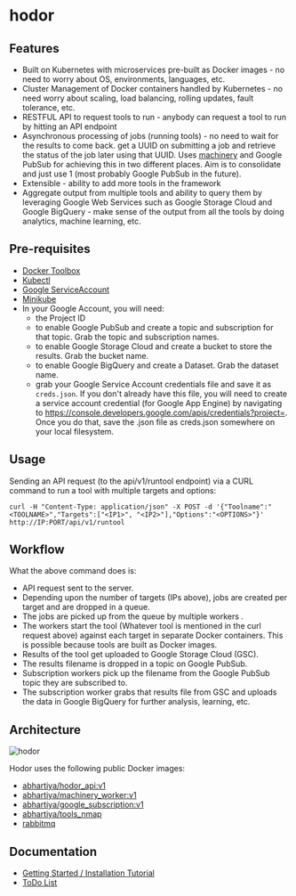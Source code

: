 # hodor

## Features

* Built on Kubernetes with microservices pre-built as Docker images - no need to worry about OS, environments, languages, etc. 
* Cluster Management of Docker containers handled by Kubernetes - no need worry about scaling, load balancing, rolling updates, fault tolerance, etc. 
* RESTFUL API to request tools to run - anybody can request a tool to run by hitting an API endpoint
* Asynchronous processing of jobs (running tools) - no need to wait for the results to come back. get a UUID on submitting a job and retrieve the status of the job later using that UUID. Uses [machinery](https://github.com/RichardKnop/machinery) and Google PubSub for achieving this in two different places. Aim is to consolidate and just use 1 (most probably Google PubSub in the future).
* Extensible - ability to add more tools in the framework
* Aggregate output from multiple tools and ability to query them by leveraging Google Web Services such as Google Storage Cloud and Google BigQuery - make sense of the output from all the tools by doing analytics, machine learning, etc. 

## Pre-requisites

* [Docker Toolbox](https://www.docker.com/products/docker-toolbox)
* [Kubectl](http://kubernetes.io/docs/user-guide/prereqs/)
* [Google ServiceAccount](https://cloud.google.com/compute/docs/access/service-accounts)
* [Minikube](http://kubernetes.io/docs/getting-started-guides/minikube/)
* In your Google Account, you will need:
    * the Project ID
    * to enable Google PubSub and create a topic and subscription for that topic. Grab the topic and subscription names.
    * to enable Google Storage Cloud and create a bucket to store the results. Grab the bucket name.
    * to enable Google BigQuery and create a Dataset. Grab the dataset name. 
    * grab your Google Service Account credentials file and save it as `creds.json`. If you don't already have this file, you will need to create a service account credential (for Google App Engine) by navigating to https://console.developers.google.com/apis/credentials?project=<project-id>. Once you do that, save the .json file as creds.json somewhere on your local filesystem.

## Usage

Sending an API request (to the api/v1/runtool endpoint) via a CURL command to run a tool with multiple targets and options:

    curl -H "Content-Type: application/json" -X POST -d '{"Toolname":"<TOOLNAME>","Targets":["<IP1>", "<IP2>"],"Options":"<OPTIONS>"}' http://IP:PORT/api/v1/runtool

## Workflow

What the above command does is:
* API request sent to the server.
* Depending upon the number of targets (IPs above), jobs are created per target and are dropped in a queue. 
* The jobs are picked up from the queue by multiple workers .
* The workers start the tool (Whatever tool is mentioned in the curl request above) against each target in separate Docker containers. This is possible because tools are built as Docker images.
* Results of the tool get uploaded to Google Storage Cloud (GSC).
* The results filename is dropped in a topic on Google PubSub.
* Subscription workers pick up the filename from the Google PubSub topic they are subscribed to.
* The subscription worker grabs that results file from GSC and uploads the data in Google BigQuery for further analysis, learning, etc. 

## Architecture

![hodor](imgs/hodorarch.jpeg)

Hodor uses the following public Docker images:
* [abhartiya/hodor_api:v1](https://hub.docker.com/r/abhartiya/hodor_api/)
* [abhartiya/machinery_worker:v1](https://hub.docker.com/r/abhartiya/machinery_worker/)
* [abhartiya/google_subscription:v1](https://hub.docker.com/r/abhartiya/google_subscription/)
* [abhartiya/tools_nmap](https://hub.docker.com/r/abhartiya/tools_nmap/)
* [rabbitmq](https://hub.docker.com/_/rabbitmq/)

## Documentation

* [Getting Started / Installation Tutorial](docs/getting-started.md)
* [ToDo List](docs/todo-list.md)